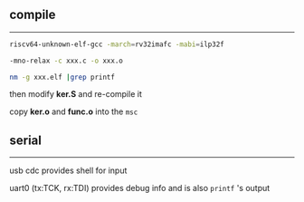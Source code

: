 ## compile

----------
```sh
riscv64-unknown-elf-gcc -march=rv32imafc -mabi=ilp32f

-mno-relax -c xxx.c -o xxx.o

nm -g xxx.elf |grep printf
```

then modify **ker.S** and re-compile it

copy **ker.o** and **func.o** into the `msc`

## serial

---------
usb cdc provides shell for input

uart0 (tx:TCK, rx:TDI) provides debug info and is also `printf` 's output